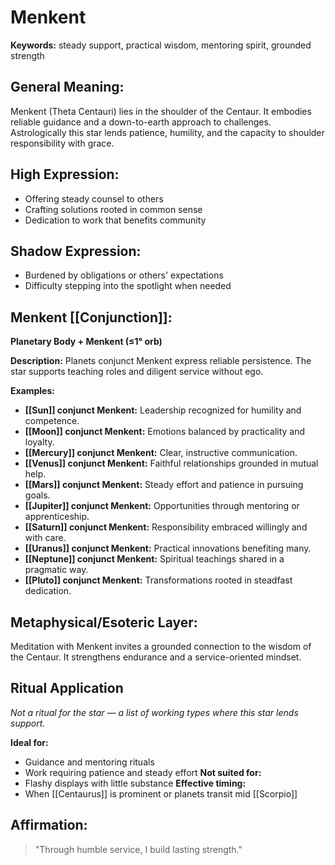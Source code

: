 # Menkent


**Keywords:** steady support, practical wisdom, mentoring spirit, grounded strength

## General Meaning:
Menkent (Theta Centauri) lies in the shoulder of the Centaur. It embodies reliable guidance and a down-to-earth approach to challenges. Astrologically this star lends patience, humility, and the capacity to shoulder responsibility with grace.

## High Expression:
- Offering steady counsel to others
- Crafting solutions rooted in common sense
- Dedication to work that benefits community

## Shadow Expression:
- Burdened by obligations or others' expectations
- Difficulty stepping into the spotlight when needed

## Menkent [[Conjunction]]:

**Planetary Body + Menkent (≤1° orb)**

**Description:**
Planets conjunct Menkent express reliable persistence. The star supports teaching roles and diligent service without ego.

**Examples:**
- **[[Sun]] conjunct Menkent:** Leadership recognized for humility and competence.
- **[[Moon]] conjunct Menkent:** Emotions balanced by practicality and loyalty.
- **[[Mercury]] conjunct Menkent:** Clear, instructive communication.
- **[[Venus]] conjunct Menkent:** Faithful relationships grounded in mutual help.
- **[[Mars]] conjunct Menkent:** Steady effort and patience in pursuing goals.
- **[[Jupiter]] conjunct Menkent:** Opportunities through mentoring or apprenticeship.
- **[[Saturn]] conjunct Menkent:** Responsibility embraced willingly and with care.
- **[[Uranus]] conjunct Menkent:** Practical innovations benefiting many.
- **[[Neptune]] conjunct Menkent:** Spiritual teachings shared in a pragmatic way.
- **[[Pluto]] conjunct Menkent:** Transformations rooted in steadfast dedication.

## Metaphysical/Esoteric Layer:
Meditation with Menkent invites a grounded connection to the wisdom of the Centaur. It strengthens endurance and a service-oriented mindset.

## Ritual Application
*Not a ritual for the star — a list of working types where this star lends support.*

**Ideal for:**
- Guidance and mentoring rituals
- Work requiring patience and steady effort
**Not suited for:**
- Flashy displays with little substance
**Effective timing:**
- When [[Centaurus]] is prominent or planets transit mid [[Scorpio]]

## Affirmation:

> "Through humble service, I build lasting strength."

